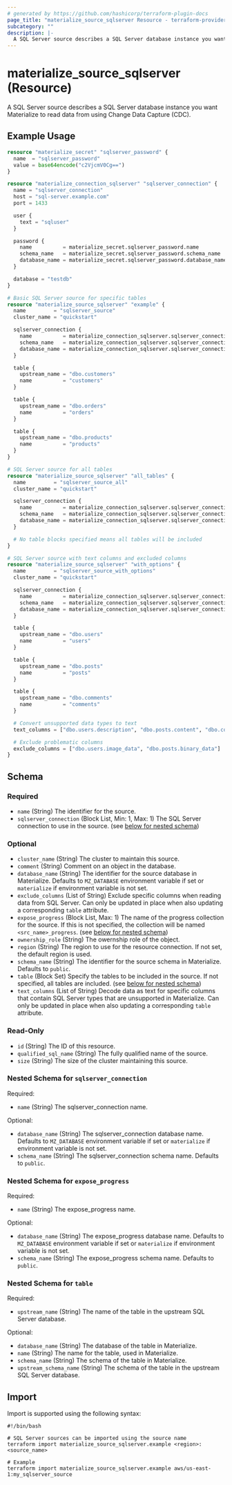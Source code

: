 ```yaml
---
# generated by https://github.com/hashicorp/terraform-plugin-docs
page_title: "materialize_source_sqlserver Resource - terraform-provider-materialize"
subcategory: ""
description: |-
  A SQL Server source describes a SQL Server database instance you want Materialize to read data from using Change Data Capture (CDC).
---
```


# materialize_source_sqlserver (Resource)

A SQL Server source describes a SQL Server database instance you want Materialize to read data from using Change Data Capture (CDC).

## Example Usage

```terraform
resource "materialize_secret" "sqlserver_password" {
  name  = "sqlserver_password"
  value = base64encode("c2VjcmV0Cg==")
}

resource "materialize_connection_sqlserver" "sqlserver_connection" {
  name = "sqlserver_connection"
  host = "sql-server.example.com"
  port = 1433

  user {
    text = "sqluser"
  }

  password {
    name          = materialize_secret.sqlserver_password.name
    schema_name   = materialize_secret.sqlserver_password.schema_name
    database_name = materialize_secret.sqlserver_password.database_name
  }

  database = "testdb"
}

# Basic SQL Server source for specific tables
resource "materialize_source_sqlserver" "example" {
  name         = "sqlserver_source"
  cluster_name = "quickstart"

  sqlserver_connection {
    name          = materialize_connection_sqlserver.sqlserver_connection.name
    schema_name   = materialize_connection_sqlserver.sqlserver_connection.schema_name
    database_name = materialize_connection_sqlserver.sqlserver_connection.database_name
  }

  table {
    upstream_name = "dbo.customers"
    name          = "customers"
  }

  table {
    upstream_name = "dbo.orders"
    name          = "orders"
  }

  table {
    upstream_name = "dbo.products"
    name          = "products"
  }
}

# SQL Server source for all tables
resource "materialize_source_sqlserver" "all_tables" {
  name         = "sqlserver_source_all"
  cluster_name = "quickstart"

  sqlserver_connection {
    name          = materialize_connection_sqlserver.sqlserver_connection.name
    schema_name   = materialize_connection_sqlserver.sqlserver_connection.schema_name
    database_name = materialize_connection_sqlserver.sqlserver_connection.database_name
  }

  # No table blocks specified means all tables will be included
}

# SQL Server source with text columns and excluded columns
resource "materialize_source_sqlserver" "with_options" {
  name         = "sqlserver_source_with_options"
  cluster_name = "quickstart"

  sqlserver_connection {
    name          = materialize_connection_sqlserver.sqlserver_connection.name
    schema_name   = materialize_connection_sqlserver.sqlserver_connection.schema_name
    database_name = materialize_connection_sqlserver.sqlserver_connection.database_name
  }

  table {
    upstream_name = "dbo.users"
    name          = "users"
  }

  table {
    upstream_name = "dbo.posts"
    name          = "posts"
  }

  table {
    upstream_name = "dbo.comments"
    name          = "comments"
  }

  # Convert unsupported data types to text
  text_columns = ["dbo.users.description", "dbo.posts.content", "dbo.comments.metadata"]

  # Exclude problematic columns
  exclude_columns = ["dbo.users.image_data", "dbo.posts.binary_data"]
}
```

<!-- schema generated by tfplugindocs -->
## Schema

### Required

- `name` (String) The identifier for the source.
- `sqlserver_connection` (Block List, Min: 1, Max: 1) The SQL Server connection to use in the source. (see [below for nested schema](#nestedblock--sqlserver_connection))

### Optional

- `cluster_name` (String) The cluster to maintain this source.
- `comment` (String) Comment on an object in the database.
- `database_name` (String) The identifier for the source database in Materialize. Defaults to `MZ_DATABASE` environment variable if set or `materialize` if environment variable is not set.
- `exclude_columns` (List of String) Exclude specific columns when reading data from SQL Server. Can only be updated in place when also updating a corresponding `table` attribute.
- `expose_progress` (Block List, Max: 1) The name of the progress collection for the source. If this is not specified, the collection will be named `<src_name>_progress`. (see [below for nested schema](#nestedblock--expose_progress))
- `ownership_role` (String) The owernship role of the object.
- `region` (String) The region to use for the resource connection. If not set, the default region is used.
- `schema_name` (String) The identifier for the source schema in Materialize. Defaults to `public`.
- `table` (Block Set) Specify the tables to be included in the source. If not specified, all tables are included. (see [below for nested schema](#nestedblock--table))
- `text_columns` (List of String) Decode data as text for specific columns that contain SQL Server types that are unsupported in Materialize. Can only be updated in place when also updating a corresponding `table` attribute.

### Read-Only

- `id` (String) The ID of this resource.
- `qualified_sql_name` (String) The fully qualified name of the source.
- `size` (String) The size of the cluster maintaining this source.

<a id="nestedblock--sqlserver_connection"></a>
### Nested Schema for `sqlserver_connection`

Required:

- `name` (String) The sqlserver_connection name.

Optional:

- `database_name` (String) The sqlserver_connection database name. Defaults to `MZ_DATABASE` environment variable if set or `materialize` if environment variable is not set.
- `schema_name` (String) The sqlserver_connection schema name. Defaults to `public`.


<a id="nestedblock--expose_progress"></a>
### Nested Schema for `expose_progress`

Required:

- `name` (String) The expose_progress name.

Optional:

- `database_name` (String) The expose_progress database name. Defaults to `MZ_DATABASE` environment variable if set or `materialize` if environment variable is not set.
- `schema_name` (String) The expose_progress schema name. Defaults to `public`.


<a id="nestedblock--table"></a>
### Nested Schema for `table`

Required:

- `upstream_name` (String) The name of the table in the upstream SQL Server database.

Optional:

- `database_name` (String) The database of the table in Materialize.
- `name` (String) The name for the table, used in Materialize.
- `schema_name` (String) The schema of the table in Materialize.
- `upstream_schema_name` (String) The schema of the table in the upstream SQL Server database.

## Import

Import is supported using the following syntax:

```shell
#!/bin/bash

# SQL Server sources can be imported using the source name
terraform import materialize_source_sqlserver.example <region>:<source_name>

# Example
terraform import materialize_source_sqlserver.example aws/us-east-1:my_sqlserver_source
```
